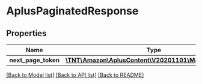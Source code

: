 # AplusPaginatedResponse

## Properties
Name | Type | Description | Notes
------------ | ------------- | ------------- | -------------
**next_page_token** | [**\TNT\Amazon\AplusContent\V20201101\Model\PageToken**](PageToken.md) |  | [optional] 

[[Back to Model list]](../README.md#documentation-for-models) [[Back to API list]](../README.md#documentation-for-api-endpoints) [[Back to README]](../README.md)


